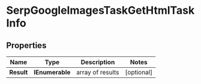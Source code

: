 # SerpGoogleImagesTaskGetHtmlTaskInfo


## Properties

| Name | Type | Description | Notes |
|------------ | ------------- | ------------- | -------------|
**Result** | **IEnumerable<SerpGoogleImagesTaskGetHtmlResultInfo>** | array of results |[optional]|